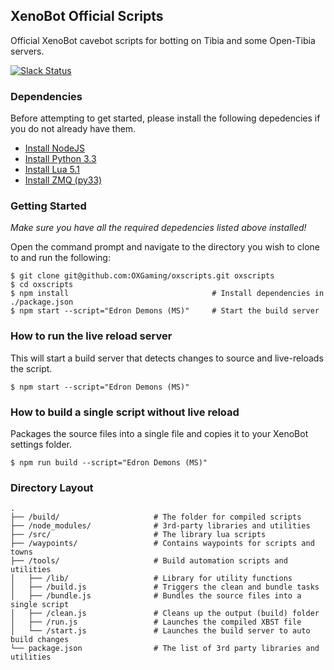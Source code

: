 ## XenoBot Official Scripts

Official XenoBot cavebot scripts for botting on Tibia and some Open-Tibia servers.

[![Slack Status](https://ox-slackin.herokuapp.com/badge.svg)](http://slack.xenobot.net)

### Dependencies
Before attempting to get started, please install the following depedencies if you do not already have them.

- [Install NodeJS](https://nodejs.org/en/)
- [Install Python 3.3](https://www.python.org/download/releases/3.3.3/)
- [Install Lua 5.1](https://github.com/rjpcomputing/luaforwindows/releases/tag/v5.1.4-49)
- [Install ZMQ (py33)](https://github.com/zeromq/pyzmq/downloads)

### Getting Started

*Make sure you have all the required depedencies listed above installed!*

Open the command prompt and navigate to the directory you wish to clone to and run the following:

```shell
$ git clone git@github.com:OXGaming/oxscripts.git oxscripts
$ cd oxscripts
$ npm install                                # Install dependencies in ./package.json
$ npm start --script="Edron Demons (MS)"     # Start the build server
```

### How to run the live reload server
This will start a build server that detects changes to source and live-reloads the script.

```shell
$ npm start --script="Edron Demons (MS)"
```

### How to build a single script without live reload
Packages the source files into a single file and copies it to your XenoBot settings folder.

```shell
$ npm run build --script="Edron Demons (MS)"
```

### Directory Layout

```
.
├── /build/                     # The folder for compiled scripts
├── /node_modules/              # 3rd-party libraries and utilities
├── /src/                       # The library lua scripts
├── /waypoints/                 # Contains waypoints for scripts and towns
├── /tools/                     # Build automation scripts and utilities
│   ├── /lib/                   # Library for utility functions
│   ├── /build.js               # Triggers the clean and bundle tasks
│   ├── /bundle.js              # Bundles the source files into a single script
│   ├── /clean.js               # Cleans up the output (build) folder
│   ├── /run.js                 # Launches the compiled XBST file
│   └── /start.js               # Launches the build server to auto build changes
└── package.json                # The list of 3rd party libraries and utilities
```
